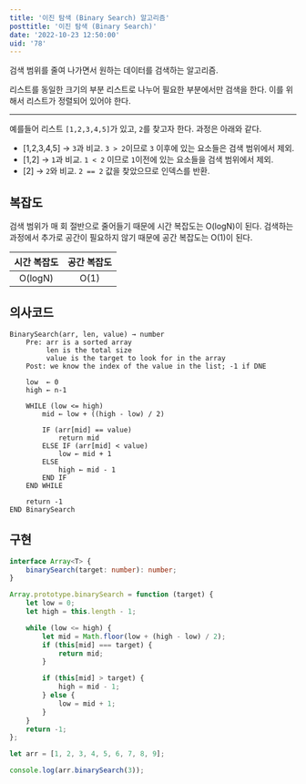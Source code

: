 ```yaml
---
title: '이진 탐색 (Binary Search) 알고리즘'
posttitle: '이진 탐색 (Binary Search)'
date: '2022-10-23 12:50:00'
uid: '78'
---
```


검색 범위를 줄여 나가면서 원하는 데이터를 검색하는 알고리즘.

리스트를 동일한 크기의 부분 리스트로 나누어 필요한 부분에서만 검색을 한다. 이를 위해서 리스트가 정렬되어 있어야 한다.

---

예를들어 리스트 `[1,2,3,4,5]`가 있고, `2`를 찾고자 한다. 과정은 아래와 같다.

-   [1,2,3,4,5] → `3`과 비교. `3 > 2`이므로 `3` 이후에 있는 요소들은 검색 범위에서 제외.
-   [1,2] → `1`과 비교. `1 < 2` 이므로 `1`이전에 있는 요소들을 검색 범위에서 제외.
-   [2] → `2`와 비교. `2 == 2` 값을 찾았으므로 인덱스를 반환.

## 복잡도

검색 범위가 매 회 절반으로 줄어들기 때문에 시간 복잡도는 O(logN)이 된다.
검색하는 과정에서 추가로 공간이 필요하지 않기 때문에 공간 복잡도는 O(1)이 된다.

| 시간 복잡도 | 공간 복잡도 |
| :---------: | :---------: |
|   O(logN)   |    O(1)     |

## 의사코드

```text
BinarySearch(arr, len, value) → number
    Pre: arr is a sorted array
         len is the total size
         value is the target to look for in the array
    Post: we know the index of the value in the list; -1 if DNE

    low  ← 0
    high ← n-1

    WHILE (low <= high)
        mid ← low + ((high - low) / 2)

        IF (arr[mid] == value)
            return mid
        ELSE IF (arr[mid] < value)
            low ← mid + 1
        ELSE
            high ← mid - 1
        END IF
    END WHILE

    return -1
END BinarySearch
```

## 구현

```ts
interface Array<T> {
    binarySearch(target: number): number;
}

Array.prototype.binarySearch = function (target) {
    let low = 0;
    let high = this.length - 1;

    while (low <= high) {
        let mid = Math.floor(low + (high - low) / 2);
        if (this[mid] === target) {
            return mid;
        }

        if (this[mid] > target) {
            high = mid - 1;
        } else {
            low = mid + 1;
        }
    }
    return -1;
};

let arr = [1, 2, 3, 4, 5, 6, 7, 8, 9];

console.log(arr.binarySearch(3));
```
